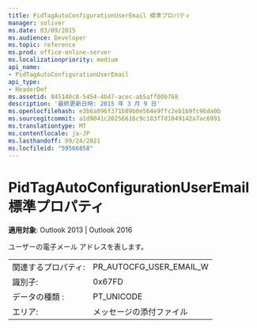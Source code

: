```yaml
---
title: PidTagAutoConfigurationUserEmail 標準プロパティ
manager: soliver
ms.date: 03/09/2015
ms.audience: Developer
ms.topic: reference
ms.prod: office-online-server
ms.localizationpriority: medium
api_name:
- PidTagAutoConfigurationUserEmail
api_type:
- HeaderDef
ms.assetid: 845140c8-5454-4b47-acec-ab5aff00b768
description: '最終更新日時: 2015 年 3 月 9 日'
ms.openlocfilehash: e3b6a096f371b89b0e564e9ffc2eb1b9fc96da0b
ms.sourcegitcommit: a1d9041c20256616c9c183f7d1049142a7ac6991
ms.translationtype: MT
ms.contentlocale: ja-JP
ms.lasthandoff: 09/24/2021
ms.locfileid: "59566858"
---
```

# <a name="pidtagautoconfigurationuseremail-canonical-property"></a>PidTagAutoConfigurationUserEmail 標準プロパティ

  
  
**適用対象**: Outlook 2013 | Outlook 2016 
  
ユーザーの電子メール アドレスを表します。
  
|||
|:-----|:-----|
|関連するプロパティ:  <br/> |PR_AUTOCFG_USER_EMAIL_W  <br/> |
|識別子:  <br/> |0x67FD  <br/> |
|データの種類 :   <br/> |PT_UNICODE  <br/> |
|エリア:  <br/> |メッセージの添付ファイル  <br/> |
   

